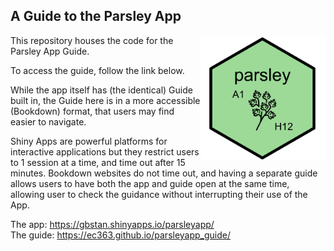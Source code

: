 ## A Guide to the Parsley App
<img src="www/parsley_png.png" align="right" height="200px"/>

This repository houses the code for the Parsley App Guide.

To access the guide, follow the link below.

While the app itself has (the identical) Guide built in, the Guide here is in a more accessible (Bookdown) format, that users may find easier to navigate.

Shiny Apps are powerful platforms for interactive applications but they restrict users to 1 session at a time, and time out after 15 minutes. Bookdown websites do not time out, and having a separate guide allows users to have both the app and guide open at the same time, allowing user to check the guidance without interrupting their use of the App.

The app: https://gbstan.shinyapps.io/parsleyapp/  
The guide: https://ec363.github.io/parsleyapp_guide/
